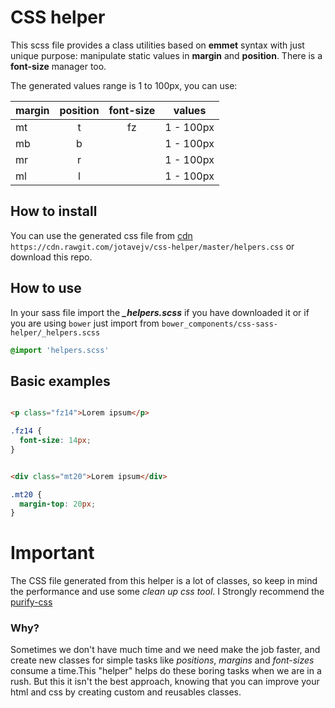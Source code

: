# CSS helper

This scss file provides a class utilities based on **emmet** syntax with just unique purpose: manipulate static values in **margin** and **position**. There is a **font-size** manager too.

The generated values range is 1 to 100px, you can use:

| margin        | position           | font-size  | values
| ------------- |:-------------:| :-----:| :-----:|
| mt      | t |  fz  | 1 - 100px |
| mb      | b | | 1 - 100px |
| mr      | r |  | 1 - 100px |
| ml      | l |  | 1 - 100px |

## How to install
You can use the generated css file from [cdn](https://cdn.rawgit.com/jotavejv/css-helper/master/helpers.css) `https://cdn.rawgit.com/jotavejv/css-helper/master/helpers.css` or download this repo.

## How to use
In your sass file import the ***_helpers.scss*** if you have downloaded it or if you are using `bower` just import from `bower_components/css-sass-helper/_helpers.scss`

```scss
@import 'helpers.scss'
```
## Basic examples

```html

<p class="fz14">Lorem ipsum</p>

```
``` css
.fz14 {
  font-size: 14px;
}
```

```html

<div class="mt20">Lorem ipsum</div>

```
``` css
.mt20 {
  margin-top: 20px;
}
```

# Important
The CSS file generated from this helper is a lot of classes, so keep in mind the performance and use some *clean up css tool*. I Strongly recommend the [purify-css](https://github.com/purifycss/purifycss)

### Why?
Sometimes we don't have much time and we need make the job faster, and create new classes for simple tasks like *positions*, *margins* and *font-sizes* consume a time.This "helper" helps do these boring tasks when we are in a rush. But this it isn't the best approach, knowing that you can improve your html and css by creating custom and reusables classes.
